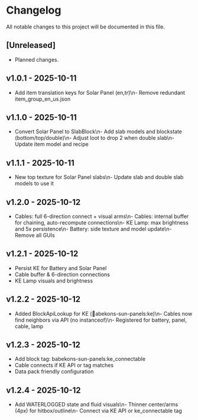 # Changelog

All notable changes to this project will be documented in this file.

## [Unreleased]
- Planned changes.


## v1.0.1 - 2025-10-11
- Add item translation keys for Solar Panel (en,tr)\n- Remove redundant item_group_en_us.json


## v1.1.0 - 2025-10-11
- Convert Solar Panel to SlabBlock\n- Add slab models and blockstate (bottom/top/double)\n- Adjust loot to drop 2 when double slab\n- Update item model and recipe


## v1.1.1 - 2025-10-11
- New top texture for Solar Panel slabs\n- Update slab and double slab models to use it


## v1.2.0 - 2025-10-12
- Cables: full 6-direction connect + visual arms\n- Cables: internal buffer for chaining, auto-recompute connections\n- KE Lamp: max brightness and 5x persistence\n- Battery: side texture and model update\n- Remove all GUIs


## v1.2.1 - 2025-10-12
- Persist KE for Battery and Solar Panel
- Cable buffer & 6-direction connections
- KE Lamp visuals and brightness


## v1.2.2 - 2025-10-12
- Added BlockApiLookup for KE (abekons-sun-panels:ke)\n- Cables now find neighbors via API (no instanceof)\n- Registered for battery, panel, cable, lamp


## v1.2.3 - 2025-10-12
- Add block tag: babekons-sun-panels:ke_connectable
- Cable connects if KE API or tag matches
- Data pack friendly configuration


## v1.2.4 - 2025-10-12
- Add WATERLOGGED state and fluid visuals\n- Thinner center/arms (4px) for hitbox/outline\n- Connect via KE API or ke_connectable tag

